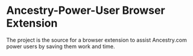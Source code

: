# Ancestry-Power-User Browser Extension
The project is the source for a browser extension to assist Ancestry.com power users by saving them work and time.
